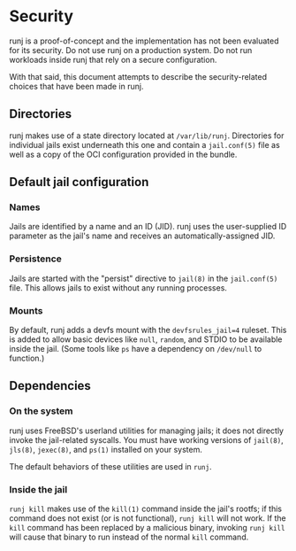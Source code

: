 # Security

runj is a proof-of-concept and the implementation has not been evaluated for
its security.  Do not use runj on a production system.  Do not run workloads
inside runj that rely on a secure configuration.

With that said, this document attempts to describe the security-related choices
that have been made in runj.

## Directories
runj makes use of a state directory located at `/var/lib/runj`.  Directories for
individual jails exist underneath this one and contain a `jail.conf(5)` file as
well as a copy of the OCI configuration provided in the bundle.

## Default jail configuration

### Names
Jails are identified by a name and an ID (JID).  runj uses the user-supplied
ID parameter as the jail's name and receives an automatically-assigned JID.

### Persistence
Jails are started with the "persist" directive to `jail(8)` in the
`jail.conf(5)` file.  This allows jails to exist without any running processes.

### Mounts
By default, runj adds a devfs mount with the `devfsrules_jail=4` ruleset.  This
is added to allow basic devices like `null`, `random`, and STDIO to be available
inside the jail.  (Some tools like `ps` have a dependency on `/dev/null` to
function.)

## Dependencies

### On the system
runj uses FreeBSD's userland utilities for managing jails; it does not directly
invoke the jail-related syscalls.  You must have working versions of `jail(8)`,
`jls(8)`, `jexec(8)`, and `ps(1)` installed on your system.

The default behaviors of these utilities are used in `runj`.

### Inside the jail
`runj kill` makes use of the `kill(1)` command inside the jail's rootfs; if this
command does not exist (or is not functional), `runj kill` will not work.  If
the `kill` command has been replaced by a malicious binary, invoking `runj kill`
will cause that binary to run instead of the normal `kill` command.


